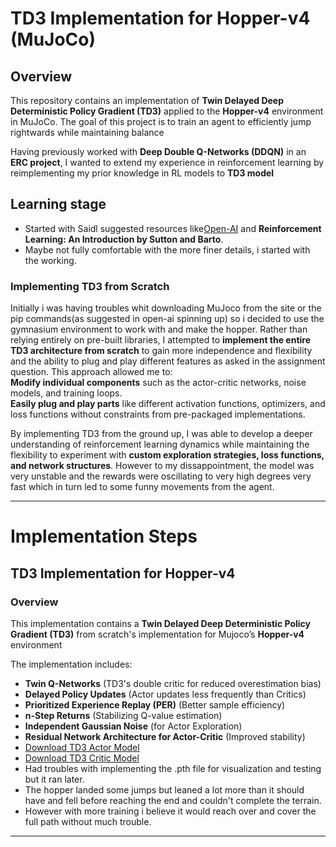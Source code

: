# **TD3 Implementation for Hopper-v4 (MuJoCo)**  

## **Overview**  
This repository contains an implementation of **Twin Delayed Deep Deterministic Policy Gradient (TD3)** applied to the **Hopper-v4** environment in MuJoCo. The goal of this project is to train an agent to efficiently jump rightwards while maintaining balance

Having previously worked with **Deep Double Q-Networks (DDQN)** in an **ERC project**, I wanted to extend my experience in reinforcement learning by reimplementing my prior knowledge in RL models to **TD3 model**

## **Learning stage**  
- Started with Saidl suggested resources like[Open-AI](https://spinningup.openai.com/en/latest/index.html) and **Reinforcement Learning: An Introduction by Sutton and Barto**.
- Maybe not fully comfortable with the more finer details, i started with the working.

### **Implementing TD3 from Scratch**  
Initially i was having troubles whit downloading MuJoco from the site or the pip commands(as suggested in open-ai spinning up) so i decided to use the gymnasium environment to work with and make the hopper.
Rather than relying entirely on pre-built libraries, I attempted to **implement the entire TD3 architecture from scratch** to gain more independence and flexibility and the ability to plug and play different features as asked in the assignment question. This approach allowed me to:  
 **Modify individual components** such as the actor-critic networks, noise models, and training loops.    
 **Easily plug and play parts** like different activation functions, optimizers, and loss functions without constraints from pre-packaged implementations.  

By implementing TD3 from the ground up, I was able to develop a deeper understanding of reinforcement learning dynamics while maintaining the flexibility to experiment with **custom exploration strategies, loss functions, and network structures**.
However to my dissappointment, the model was very unstable and the rewards were oscillating to very high degrees very fast which in turn led to some funny movements from the agent.

---

# **Implementation Steps**  
## TD3 Implementation for Hopper-v4

### Overview
This implementation contains a **Twin Delayed Deep Deterministic Policy Gradient (TD3)** from scratch's implementation for Mujoco’s **Hopper-v4** environment 

The implementation includes:
- **Twin Q-Networks** (TD3's double critic for reduced overestimation bias)
- **Delayed Policy Updates** (Actor updates less frequently than Critics)
- **Prioritized Experience Replay (PER)** (Better sample efficiency)
- **n-Step Returns** (Stabilizing Q-value estimation)
- **Independent Gaussian Noise** (for Actor Exploration)
- **Residual Network Architecture for Actor-Critic** (Improved stability)
- [Download TD3 Actor Model](saved_models/td3_actor_1000.pth)
- [Download TD3 Critic Model](saved_models/td3_critic_1000.pth)
- Had troubles with implementing the .pth file for visualization and testing but it ran later.
- The hopper landed some jumps but leaned a lot more than it should have and fell before reaching the end and couldn't complete the terrain.
- However with more training i believe it would reach over and cover the full path without much trouble.

---

